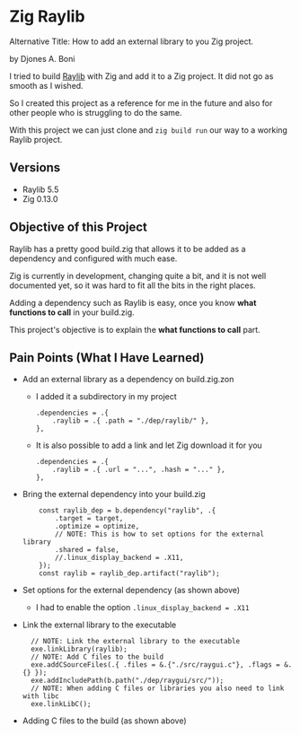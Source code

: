 # Zig Raylib

Alternative Title: How to add an external library to you Zig project.

by Djones A. Boni

I tried to build [Raylib](https://github.com/raysan5/raylib) with Zig and add
it to a Zig project. It did not go as smooth as I wished.

So I created this project as a reference for me in the future and also for
other people who is struggling to do the same.

With this project we can just clone and `zig build run` our way to a working
Raylib project.

## Versions

- Raylib 5.5
- Zig 0.13.0

## Objective of this Project

Raylib has a pretty good build.zig that allows it to be added as a dependency
and configured with much ease.

Zig is currently in development, changing quite a bit, and it is not well
documented yet, so it was hard to fit all the bits in the right places.

Adding a dependency such as Raylib is easy, once you know
**what functions to call** in your build.zig.

This project's objective is to explain the **what functions to call** part.

## Pain Points (What I Have Learned)

- Add an external library as a dependency on build.zig.zon

  - I added it a subdirectory in my project

    ```zon
    .dependencies = .{
        .raylib = .{ .path = "./dep/raylib/" },
    },
    ```

  - It is also possible to add a link and let Zig download it for you

    ```zon
    .dependencies = .{
        .raylib = .{ .url = "...", .hash = "..." },
    },
    ```

- Bring the external dependency into your build.zig

  ```zig
      const raylib_dep = b.dependency("raylib", .{
          .target = target,
          .optimize = optimize,
          // NOTE: This is how to set options for the external library
          .shared = false,
          //.linux_display_backend = .X11,
      });
      const raylib = raylib_dep.artifact("raylib");
  ```

- Set options for the external dependency (as shown above)

  - I had to enable the option `.linux_display_backend = .X11`

- Link the external library to the executable

  ```zig
    // NOTE: Link the external library to the executable
    exe.linkLibrary(raylib);
    // NOTE: Add C files to the build
    exe.addCSourceFiles(.{ .files = &.{"./src/raygui.c"}, .flags = &.{} });
    exe.addIncludePath(b.path("./dep/raygui/src/"));
    // NOTE: When adding C files or libraries you also need to link with libc
    exe.linkLibC();
  ```

- Adding C files to the build (as shown above)
